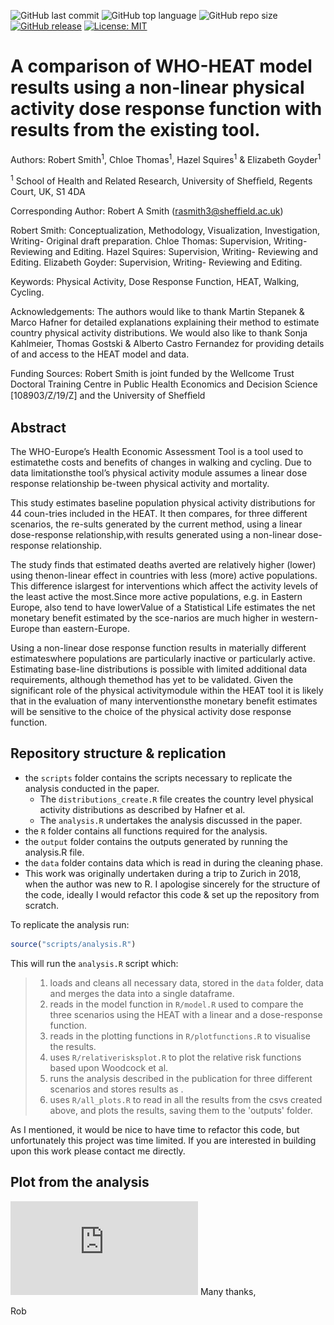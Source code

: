 ![GitHub last commit](https://img.shields.io/github/last-commit/RobertASmith/HEAT_DRF?color=red&style=plastic)
![GitHub top language](https://img.shields.io/github/languages/top/RobertASmith/HEAT_DRF?style=plastic)
![GitHub repo size](https://img.shields.io/github/repo-size/RobertASmith/HEAT_DRF?style=plastic)
[![GitHub release](https://img.shields.io/badge/R-HEDS-green)](https://img.shields.io/badge/R-hello-green)
[![License: MIT](https://img.shields.io/badge/License-MIT-yellow.svg)](https://opensource.org/licenses/MIT)

# A comparison of WHO-HEAT model results using a non-linear physical activity dose response function with results from the existing tool.

Authors: Robert Smith<sup>1</sup>, Chloe Thomas<sup>1</sup>, Hazel Squires<sup>1</sup> & Elizabeth Goyder<sup>1</sup>

<sup>1</sup> School of Health and Related Research, University of Shefﬁeld, Regents Court, UK, S1 4DA

Corresponding Author: Robert A Smith (rasmith3@sheffield.ac.uk)

Robert Smith: Conceptualization, Methodology, Visualization, Investigation, Writing- Original draft preparation.
Chloe Thomas: Supervision, Writing- Reviewing and Editing. 
Hazel Squires: Supervision, Writing- Reviewing and Editing. 
Elizabeth Goyder: Supervision, Writing- Reviewing and Editing.

Keywords: Physical Activity, Dose Response Function, HEAT, Walking, Cycling.

Acknowledgements:  The authors would like to thank Martin Stepanek & Marco Hafner for detailed explanations explaining their method to estimate country physical activity distributions. We would also like to thank Sonja Kahlmeier, Thomas Gostski & Alberto Castro Fernandez for providing details of and access to the HEAT model and data.

Funding Sources: Robert Smith is joint funded by the Wellcome Trust Doctoral Training Centre in Public Health Economics and Decision Science [108903/Z/19/Z] and the University of Shefﬁeld

## Abstract

The WHO-Europe’s Health Economic Assessment Tool is a tool used to estimatethe costs and benefits of changes in walking and cycling.  Due to data limitationsthe tool’s physical activity module assumes a linear dose response relationship be-tween physical activity and mortality.

This study estimates baseline population physical activity distributions for 44 coun-tries included in the HEAT. It then compares, for three different scenarios, the re-sults generated by the current method, using a linear dose-response relationship,with results generated using a non-linear dose-response relationship.

The study finds that estimated deaths averted are relatively higher (lower) using thenon-linear effect in countries with less (more) active populations. This difference islargest for interventions which affect the activity levels of the least active the most.Since more active populations,  e.g.   in Eastern Europe,  also tend to have lowerValue of a Statistical Life estimates the net monetary benefit estimated by the sce-narios are much higher in western-Europe than eastern-Europe.

Using a non-linear dose response function results in materially different estimateswhere populations are particularly inactive or particularly active.  Estimating base-line distributions is possible with limited additional data requirements, although themethod has yet to be validated.  Given the significant role of the physical activitymodule within the HEAT tool it is likely that in the evaluation of many interventionsthe monetary benefit estimates will be sensitive to the choice of the physical activity dose response function.

## Repository structure & replication
- the `scripts` folder contains the scripts necessary to replicate the analysis conducted in the paper. 
  -  The `distributions_create.R` file creates the country level physical activity distributions as described by Hafner et al. 
  -  The `analysis.R` undertakes the analysis discussed in the paper.
- the `R` folder contains all functions required for the analysis.
- the `output` folder contains the outputs generated by running the analysis.R file.
- the `data` folder contains data which is read in during the cleaning phase.
- This work was originally undertaken during a trip to Zurich in 2018, when the author was new to R. I apologise sincerely for the structure of the code, ideally I would refactor this code & set up the repository from scratch.

To replicate the analysis run:

``` r
source("scripts/analysis.R")
```
This will run the `analysis.R` script which:

> 1) loads and cleans all necessary data, stored in the `data` folder, data and merges the data into a single dataframe.
> 2) reads in the model function in `R/model.R` used to compare the three scenarios using the HEAT with a linear and a dose-response function.
> 3) reads in the plotting functions in `R/plotfunctions.R` to visualise the results.
> 4) uses `R/relativerisksplot.R` to plot the relative risk functions based upon Woodcock et al. 
> 5) runs the analysis described in the publication for three different scenarios and stores results as .
> 6) uses `R/all_plots.R` to read in all the results from the csvs created above, and plots the results, saving them to the 'outputs' folder.

As I mentioned, it would be nice to have time to refactor this code, but unfortunately this project was time limited. If you are interested in building upon this work please contact me directly.

## Plot from the analysis
![The estimated benefits of increased walking for a country depend on the shape of the dose response function between physical activity and mortality, and the distribution of physical activty in the country.](https://github.com/RobertASmith/HEAT_DRF/blob/c9bc4c6306a71a8fedbe1906d27ee4da418c8324/output/t375/figures/S1_RelativeResults.pdf)
Many thanks,

Rob


